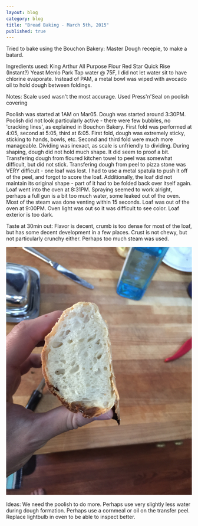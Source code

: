 ```yaml
---
layout: blog
category: blog
title: "Bread Baking - March 5th, 2015"
published: true
---
```


Tried to bake using the Bouchon Bakery: Master Dough recepie, to make a batard.

Ingredients used:
King Arthur All Purpose Flour
Red Star Quick Rise (Instant?) Yeast
Menlo Park Tap water @ 75F, I did not let water sit to have chlorine evaporate.
Instead of PAM, a metal bowl was wiped with avocado oil to hold dough between foldings.

Notes:
Scale used wasn't the most accurage. Used Press'n'Seal on poolish covering

Poolish was started at 1AM on Mar05.
Dough was started around 3:30PM. Poolish did not look particularly active - there were few bubbles, no 'cracking lines', as explained in Bouchon Bakery.
First fold was performed at 4:05, second at 5:05, third at 6:05. First fold, dough was extremely sticky, sticking to hands, bowls, etc. Second and third fold were much more manageable.
Dividing was inexact, as scale is unfriendly to dividing. During shaping, dough did not hold much shape. It did seem to proof a bit.
Transfering dough from floured kitchen towel to peel was somewhat difficult, but did not stick.
Transfering dough from peel to pizza stone was VERY difficult - one loaf was lost. I had to use a metal spatula to push it off of the peel, and forgot to score the loaf. Additionally, the loaf did not maintain its original shape - part of it had to be folded back over itself again.
Loaf went into the oven at 8:31PM. Spraying seemed to work alright, perhaps a full gun is a bit too much water, some leaked out of the oven. Most of the steam was done venting within 15 seconds.
Loaf was out of the oven at 9:00PM. Oven light was out so it was difficult to see color. Loaf exterior is too dark.

Taste at 30min out: Flavor is decent, crumb is too dense for most of the loaf, but has some decent development in a few places.
Crust is not chewy, but not particularly crunchy either. Perhaps too much steam was used.

![Crust/Crumb of my first loaf ever](/media/images/breads/3-5-2015/IMG_0109.jpg)

Ideas: We need the poolish to do more. Perhaps use very slightly less water during dough formation. Perhaps use a cornmeal or oil on the transfer peel. Replace lightbulb in oven to be able to inspect better.
